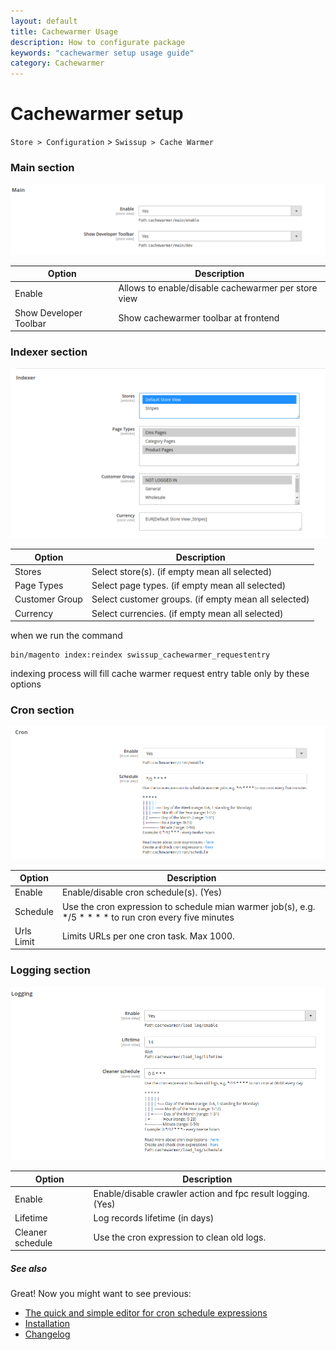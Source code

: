 ```yaml
---
layout: default
title: Cachewarmer Usage
description: How to configurate package
keywords: "cachewarmer setup usage guide"
category: Cachewarmer
---
```


# Cachewarmer setup

`Store > Configuration` > `Swissup > Cache Warmer`

### Main section

![Main section](/images/m2/cachewarmer/configuration/main.png)

Option                  | Description
------------------------|----------------------------------------------------
Enable                  | Allows to enable/disable cachewarmer per store view
Show Developer Toolbar  | Show cachewarmer toolbar at frontend

### Indexer section
![Indexer](/images/m2/cachewarmer/configuration/indexer.png)

Option        | Description
--------------|-----------------------------------------------
Stores        | Select store(s). (if empty mean all selected)
Page Types    | Select page types. (if empty mean all selected)
Customer Group| Select customer groups. (if empty mean all selected)
Currency      | Select currencies. (if empty mean all selected)

when we run the command
```
bin/magento index:reindex swissup_cachewarmer_requestentry
```
indexing process will fill cache warmer request entry table only by these options


### Cron section

![Cron](/images/m2/cachewarmer/configuration/cron.png)

Option    | Description
----------|-----------------------------------------------
Enable    | Enable/disable cron schedule(s). (Yes)
Schedule  | Use the cron expression to schedule mian warmer job(s), e.g. */5 * * * * to run cron every five minutes
Urls Limit| Limits URLs per one cron task. Max 1000.

### Logging section

![Logging](/images/m2/cachewarmer/configuration/logging.png)

Option           | Description
-----------------|-----------------------------------------------
Enable           | Enable/disable crawler action and fpc result logging. (Yes)
Lifetime         | Log records lifetime (in days)
Cleaner schedule | Use the cron expression to clean old logs.

##### See also


Great! Now you might want to see previous:

- [The quick and simple editor for cron schedule expressions](https://crontab.guru)
- [Installation](/m2/extensions/cachewarmer/installation/)
- [Changelog](/m2/extensions/cachewarmer/changelog/)
